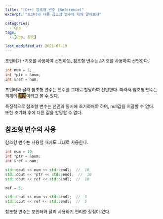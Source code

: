 ```yaml
---
title: "[C++] 참조형 변수 (Reference)"
excerpt: "포인터와 다른 참조형 변수에 대해 알아보자"

categories:
  - Cpp
tags:
  - [Cpp, 참조]

last_modified_at: 2021-07-19
---
```


포인터가 `*`기호를 사용하여 선언하듯, 참조형 변수는 `&`기호를 사용하여 선언한다.

```cpp
int num = 5;
int *ptr = &num;
int &ref = num;
```

포인터와 달리 참조형 변수는 변수를 그대로 할당하여 선언한다.
따라서 참조형 변수는 객체의 <mark style="background-color: #3e3e3e; color: orange;">별명</mark>이라고 볼 수 있다.

특징적으로 참조형 변수는 선언과 동시에 초기화해야 하며, null값을 저장할 수 없다.   
또한 초기화 후에 다른 값을 할당할 수 없다.

## 참조형 변수의 사용

참조형 변수는 사용할 때에도 그대로 사용한다.

```cpp
int num = 10;
int *ptr = &num;
int &ref = num;

std::cout << num << std::endl;  //  10
std::cout << *ptr << std::endl;  //  10
std::cout << ref << std::endl;  //  10

ref = 5;

std::cout << num << std::endl;  //  5
std::cout << ref << std::endl;  //  5
```

참조형 변수는 포인터와 달리 사용하기 편리한 장점이 있다.